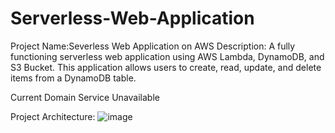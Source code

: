 # Serverless-Web-Application
Project Name:Severless Web Application on AWS
Description: A fully functioning serverless web application using AWS Lambda, DynamoDB, and S3 Bucket. This application allows users to create, read, update, and delete items from a DynamoDB table.

Current Domain Service Unavailable

Project Architecture:
![image](https://github.com/user-attachments/assets/8efa64a1-9f59-465d-9691-ed7ad615c012)
